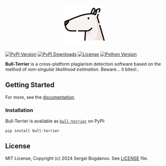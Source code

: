 <h2 align="center">
    <a href="https://github.com/syubogdanov/bull-terrier">
        <img src="https://raw.githubusercontent.com/syubogdanov/bull-terrier/main/branding/logo/bull-terrier.png" height="128px" width="128px">
    </a>
</h2>

[![PyPI Version][shields/pypi/version]][pypi/homepage]
[![PyPI Downloads][shields/pypi/downloads]][pypi/homepage]
[![License][shields/pypi/license]][github/license]
[![Python Version][shields/python/version]][pypi/homepage]

**Bull-Terrier** is a cross-platform plagiarism detection software based on the method of
*non-singular likelihood estimation*. Beware... it bites!..

## Getting Started

For more, see the [documentation][github/docs].

### Installation

Bull-Terrier is available as [`bull-terrier`][pypi/homepage] on PyPI:

```shell
pip install bull-terrier
```

## License

MIT License, Copyright (c) 2024 Sergei Bogdanov. See [LICENSE][github/license] file.

<!-- --- --- --- --- --- --- --- --- --- --- --- --- --- --- --- --- --- --- --- --- --- --- --- -->

[github/docs]: https://github.com/syubogdanov/bull-terrier/tree/main/docs/
[github/license]: https://github.com/syubogdanov/bull-terrier/tree/main/LICENSE

[pypi/homepage]: https://pypi.org/project/bull-terrier/

[shields/pypi/downloads]: https://img.shields.io/pypi/dm/bull-terrier.svg?color=green
[shields/pypi/license]: https://img.shields.io/pypi/l/bull-terrier.svg?color=green
[shields/pypi/version]: https://img.shields.io/pypi/v/bull-terrier.svg?color=green
[shields/python/version]: https://img.shields.io/pypi/pyversions/bull-terrier.svg?color=green

